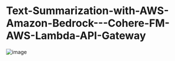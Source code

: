 # Text-Summarization-with-AWS-Amazon-Bedrock---Cohere-FM-AWS-Lambda-API-Gateway
![image](https://github.com/user-attachments/assets/12159c75-1cef-422e-a8f9-6cff8ed7dcce)
